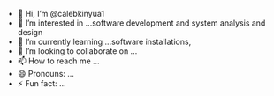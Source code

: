 - 👋 Hi, I’m @calebkinyua1
- 👀 I’m interested in ...software development and system analysis and design
- 🌱 I’m currently learning ...software installations, 
- 💞️ I’m looking to collaborate on ...
- 📫 How to reach me ...
- 😄 Pronouns: ...
- ⚡ Fun fact: ...

<!---
calebkinyua1/calebkinyua1 is a ✨ special ✨ repository because its `README.md` (this file) appears on your GitHub profile.
You can click the Preview link to take a look at your changes.
--->
